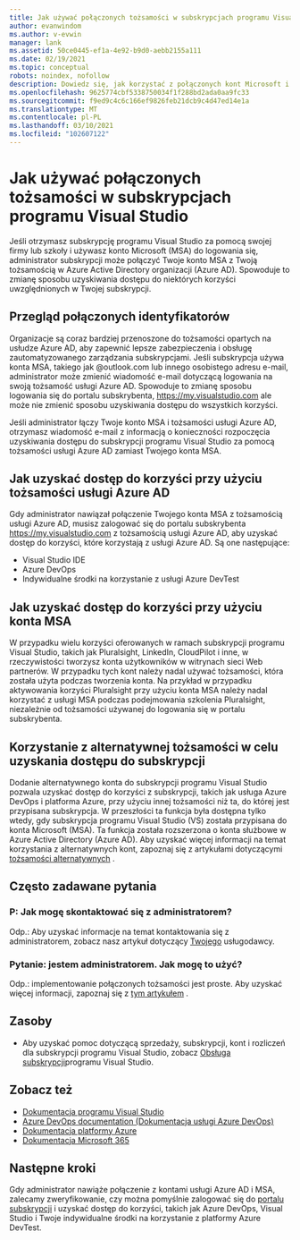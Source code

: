 ```yaml
---
title: Jak używać połączonych tożsamości w subskrypcjach programu Visual Studio | Microsoft Docs
author: evanwindom
ms.author: v-evwin
manager: lank
ms.assetid: 50ce0445-ef1a-4e92-b9d0-aebb2155a111
ms.date: 02/19/2021
ms.topic: conceptual
robots: noindex, nofollow
description: Dowiedz się, jak korzystać z połączonych kont Microsoft i tożsamości Azure Active Directory
ms.openlocfilehash: 9625774cbf5338750034f1f288bd2ada0aa9fc33
ms.sourcegitcommit: f9ed9c4c6c166ef9826feb21dcb9c4d47ed14e1a
ms.translationtype: MT
ms.contentlocale: pl-PL
ms.lasthandoff: 03/10/2021
ms.locfileid: "102607122"
---
```

# <a name="how-to-use-connected-identities-in-visual-studio-subscriptions"></a>Jak używać połączonych tożsamości w subskrypcjach programu Visual Studio
Jeśli otrzymasz subskrypcję programu Visual Studio za pomocą swojej firmy lub szkoły i używasz konto Microsoft (MSA) do logowania się, administrator subskrypcji może połączyć Twoje konto MSA z Twoją tożsamością w Azure Active Directory organizacji (Azure AD).  Spowoduje to zmianę sposobu uzyskiwania dostępu do niektórych korzyści uwzględnionych w Twojej subskrypcji. 

## <a name="overview-of-connected-ids"></a>Przegląd połączonych identyfikatorów
Organizacje są coraz bardziej przenoszone do tożsamości opartych na usłudze Azure AD, aby zapewnić lepsze zabezpieczenia i obsługę zautomatyzowanego zarządzania subskrypcjami.  Jeśli subskrypcja używa konta MSA, takiego jak @outlook.com lub innego osobistego adresu e-mail, administrator może zmienić wiadomość e-mail dotyczącą logowania na swoją tożsamość usługi Azure AD.  Spowoduje to zmianę sposobu logowania się do portalu subskrybenta, https://my.visualstudio.com ale może nie zmienić sposobu uzyskiwania dostępu do wszystkich korzyści.  

Jeśli administrator łączy Twoje konto MSA i tożsamości usługi Azure AD, otrzymasz wiadomość e-mail z informacją o konieczności rozpoczęcia uzyskiwania dostępu do subskrypcji programu Visual Studio za pomocą tożsamości usługi Azure AD zamiast Twojego konta MSA. 

## <a name="how-to-access-benefits-using-azure-ad-identities"></a>Jak uzyskać dostęp do korzyści przy użyciu tożsamości usługi Azure AD
Gdy administrator nawiązał połączenie Twojego konta MSA z tożsamością usługi Azure AD, musisz zalogować się do portalu subskrybenta https://my.visualstudio.com z tożsamością usługi Azure AD, aby uzyskać dostęp do korzyści, które korzystają z usługi Azure AD.  Są one następujące:
- Visual Studio IDE
- Azure DevOps
- Indywidualne środki na korzystanie z usługi Azure DevTest

## <a name="how-to-access-benefits-using-your-msa"></a>Jak uzyskać dostęp do korzyści przy użyciu konta MSA
W przypadku wielu korzyści oferowanych w ramach subskrypcji programu Visual Studio, takich jak Pluralsight, LinkedIn, CloudPilot i inne, w rzeczywistości tworzysz konta użytkowników w witrynach sieci Web partnerów.  W przypadku tych kont należy nadal używać tożsamości, która została użyta podczas tworzenia konta.  Na przykład w przypadku aktywowania korzyści Pluralsight przy użyciu konta MSA należy nadal korzystać z usługi MSA podczas podejmowania szkolenia Pluralsight, niezależnie od tożsamości używanej do logowania się w portalu subskrybenta.  

## <a name="use-an-alternate-identity-to-access-your-subscription"></a>Korzystanie z alternatywnej tożsamości w celu uzyskania dostępu do subskrypcji
Dodanie alternatywnego konta do subskrypcji programu Visual Studio pozwala uzyskać dostęp do korzyści z subskrypcji, takich jak usługa Azure DevOps i platforma Azure, przy użyciu innej tożsamości niż ta, do której jest przypisana subskrypcja. W przeszłości ta funkcja była dostępna tylko wtedy, gdy subskrypcja programu Visual Studio (VS) została przypisana do konta Microsoft (MSA). Ta funkcja została rozszerzona o konta służbowe w Azure Active Directory (Azure AD).  Aby uzyskać więcej informacji na temat korzystania z alternatywnych kont, zapoznaj się z artykułami dotyczącymi [tożsamości alternatywnych](vs-alternate-identity.md) . 

## <a name="frequently-asked-questions"></a>Często zadawane pytania
### <a name="q-how-can-i-contact-my-admin-about-this"></a>P: Jak mogę skontaktować się z administratorem?
Odp.: Aby uzyskać informacje na temat kontaktowania się z administratorem, zobacz nasz artykuł dotyczący [Twojego](contact-my-admin.md) usługodawcy.  

### <a name="q-im-an-admin--how-do-i-use-this"></a>Pytanie: jestem administratorem.  Jak mogę to użyć?
Odp.: implementowanie połączonych tożsamości jest proste.  Aby uzyskać więcej informacji, zapoznaj się z [tym artykułem](personal-email-sign-ins.md) . 

## <a name="resources"></a>Zasoby
- Aby uzyskać pomoc dotyczącą sprzedaży, subskrypcji, kont i rozliczeń dla subskrypcji programu Visual Studio, zobacz [Obsługa subskrypcji](https://aka.ms/vssubscriberhelp)programu Visual Studio.

## <a name="see-also"></a>Zobacz też
- [Dokumentacja programu Visual Studio](/visualstudio/)
- [Azure DevOps documentation (Dokumentacja usługi Azure DevOps)](/azure/devops/)
- [Dokumentacja platformy Azure](/azure/)
- [Dokumentacja Microsoft 365](/microsoft-365/)

## <a name="next-steps"></a>Następne kroki
Gdy administrator nawiąże połączenie z kontami usługi Azure AD i MSA, zalecamy zweryfikowanie, czy można pomyślnie zalogować się do [portalu subskrypcji](https://my.visualstudio.com?wt.mc_id=o~msft~docs) i uzyskać dostęp do korzyści, takich jak Azure DevOps, Visual Studio i Twoje indywidualne środki na korzystanie z platformy Azure DevTest.